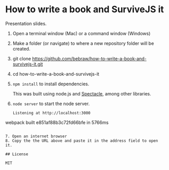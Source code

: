 # How to write a book and SurviveJS it

Presentation slides. 

1. Open a terminal window (Mac) or a command window (Windows)
2. Make a folder (or navigate) to where a new repository folder will be created.
3. git clone https://github.com/bebraw/how-to-write-a-book-and-survivejs-it.git
4. cd how-to-write-a-book-and-survivejs-it
5. `npm install` to install dependencies.

   This was built using node.js and [Spectacle](https://github.com/FormidableLabs/spectacle), among other libraries.

6. `node server` to start the node server.

   ```
   Listening at http://localhost:3000
webpack built e851af88b3c72fd66bfe in 5766ms
   ```

7. Open an internet browser
8. Copy the the URL above and paste it in the address field to open it.

## License

MIT
